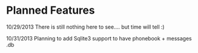 Planned Features
============

10/29/2013 There is still nothing here to see.... but time will tell :)

10/31/2013 Planning to add Sqlite3 support to have phonebook + messages .db
